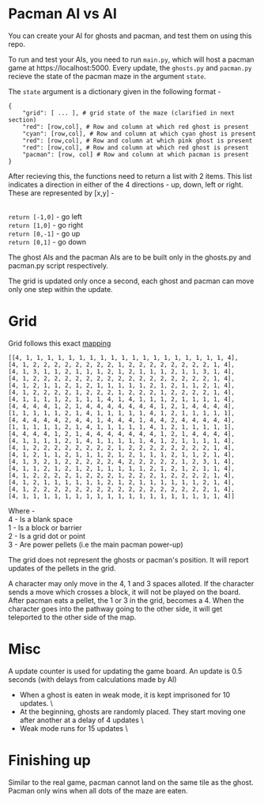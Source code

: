
# Pacman AI vs AI

You can create your AI for ghosts and pacman, and test them on using this repo.

To run and test your AIs, you need to run `main.py`, which will host a pacman game at https://localhost:5000. Every update, the `ghosts.py` and `pacman.py` recieve the state of the pacman maze in the argument `state`.

The `state` argument is a dictionary given in the following format - 

```
{
    "grid": [ ... ], # grid state of the maze (clarified in next section)
    "red": [row,col], # Row and column at which red ghost is present
    "cyan": [row,col], # Row and column at which cyan ghost is present
    "red": [row,col], # Row and column at which pink ghost is present
    "red": [row,col], # Row and column at which red ghost is present
    "pacman": [row, col] # Row and column at which pacman is present
}

```

After recieving this, the functions need to return a list with 2 items.
This list indicates a direction in either of the 4 directions - up, down, left or right. These are represented by [x,y] - <br /><br />

`return [-1,0]` - go left <br />
`return [1,0]` - go right <br />
`return [0,-1]` - go up <br />
`return [0,1]` - go down <br />

The ghost AIs and the pacman AIs are to be built only in the ghosts.py and pacman.py script respectively. <br />

The grid is updated only once a second, each ghost and pacman can move only one step within the update. <br />

# Grid

Grid follows this exact [mapping](https://modelingcommons.org/browse/display_preview/1584)
```
[[4, 1, 1, 1, 1, 1, 1, 1, 1, 1, 1, 1, 1, 1, 1, 1, 1, 1, 1, 1, 4],
[4, 1, 2, 2, 2, 2, 2, 2, 2, 2, 1, 2, 2, 2, 2, 2, 2, 2, 2, 1, 4],
[4, 1, 3, 1, 1, 2, 1, 1, 1, 2, 1, 2, 1, 1, 1, 2, 1, 1, 3, 1, 4],
[4, 1, 2, 2, 2, 2, 2, 2, 2, 2, 2, 2, 2, 2, 2, 2, 2, 2, 2, 1, 4],
[4, 1, 2, 1, 1, 2, 1, 2, 1, 1, 1, 1, 1, 2, 1, 2, 1, 1, 2, 1, 4],
[4, 1, 2, 2, 2, 2, 1, 2, 2, 2, 1, 2, 2, 2, 1, 2, 2, 2, 2, 1, 4],
[4, 1, 1, 1, 1, 2, 1, 1, 1, 4, 1, 4, 1, 1, 1, 2, 1, 1, 1, 1, 4],
[4, 4, 4, 4, 1, 2, 1, 4, 4, 4, 4, 4, 4, 4, 1, 2, 1, 4, 4, 4, 4],
[1, 1, 1, 1, 1, 2, 1, 4, 1, 1, 1, 1, 1, 4, 1, 2, 1, 1, 1, 1, 1],
[4, 4, 4, 4, 4, 2, 4, 4, 1, 4, 4, 4, 1, 4, 4, 2, 4, 4, 4, 4, 4],
[1, 1, 1, 1, 1, 2, 1, 4, 1, 1, 1, 1, 1, 4, 1, 2, 1, 1, 1, 1, 1],
[4, 4, 4, 4, 1, 2, 1, 4, 4, 4, 4, 4, 4, 4, 1, 2, 1, 4, 4, 4, 4],
[4, 1, 1, 1, 1, 2, 1, 4, 1, 1, 1, 1, 1, 4, 1, 2, 1, 1, 1, 1, 4],
[4, 1, 2, 2, 2, 2, 2, 2, 2, 2, 1, 2, 2, 2, 2, 2, 2, 2, 2, 1, 4],
[4, 1, 2, 1, 1, 2, 1, 1, 1, 2, 1, 2, 1, 1, 1, 2, 1, 1, 2, 1, 4],
[4, 1, 3, 2, 1, 2, 2, 2, 2, 2, 4, 2, 2, 2, 2, 2, 1, 2, 3, 1, 4],
[4, 1, 1, 2, 1, 2, 1, 2, 1, 1, 1, 1, 1, 2, 1, 2, 1, 2, 1, 1, 4],
[4, 1, 2, 2, 2, 2, 1, 2, 2, 2, 1, 2, 2, 2, 1, 2, 2, 2, 2, 1, 4],
[4, 1, 2, 1, 1, 1, 1, 1, 1, 2, 1, 2, 1, 1, 1, 1, 1, 1, 2, 1, 4],
[4, 1, 2, 2, 2, 2, 2, 2, 2, 2, 2, 2, 2, 2, 2, 2, 2, 2, 2, 1, 4],
[4, 1, 1, 1, 1, 1, 1, 1, 1, 1, 1, 1, 1, 1, 1, 1, 1, 1, 1, 1, 4]]
```

Where - \
4 - Is a blank space \
1 - Is a block or barrier \
2 - Is a grid dot or point \
3 - Are power pellets (i.e the main pacman power-up) 

The grid does not represent the ghosts or pacman's position. It will report updates of the pellets in the grid.

A character may only move in the 4, 1 and 3 spaces alloted. If the character sends a move which crosses a block, it will not be played on the board. After pacman eats a pellet, the 1 or 3 in the grid, becomes a 4. When the character goes into the pathway going to the other side, it will get teleported to the other side of the map.

# Misc

A update counter is used for updating the game board. An update is 0.5 seconds (with delays from calculations made by AI)

- When a ghost is eaten in weak mode, it is kept imprisoned for 10 updates. \
- At the beginning, ghosts are randomly placed. They start moving one after another at a delay of 4 updates \
- Weak mode runs for 15 updates \

# Finishing up

Similar to the real game, pacman cannot land on the same tile as the ghost. Pacman only wins when all dots of the maze are eaten.

